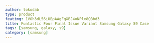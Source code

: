 ```yaml
---
author: tokodab
type: product
featimg: 1VOh3dL56iUBpAAgFqXBJ4oNPlx8QBbd3
title: Funtastic Four Final Issue Variant Samsung Galaxy S9 Case
tags: [samsung, galaxy, s9]
category: [samsung]
---
```

